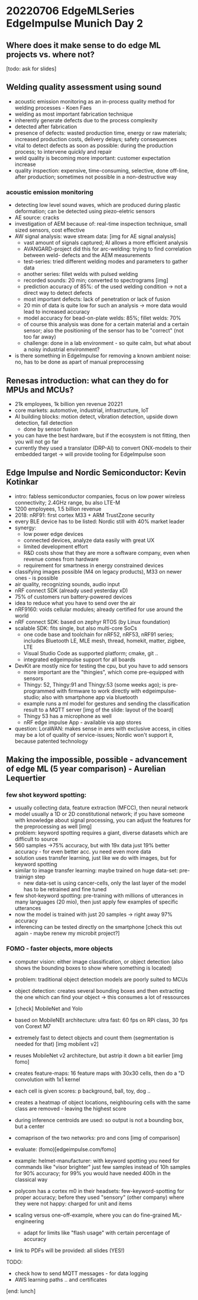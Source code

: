 # 20220706 EdgeMLSeries EdgeImpulse Munich Day 2

## Where does it make sense to do edge ML projects vs. where not?
[todo: ask for slides]

## Welding quality assessment using sound
* acoustic emission monitoring as an in-process quality method for welding processes - Koen Faes
* welding as most important fabrication technique
* inherently generate defects due to the process complexity
* detected after fabrication
* presence of defects: wasted production time, energy or raw materials; increased production costs, delivery delays; safety consequences
* vital to detect defects as soon as possible: during the production process; to intervene quickly and repair
* weld quality is becoming more important: customer expectation increase
* quality inspection: expensive, time-consuming, selective, done off-line, after production; sometimes not possible in a non-destructive way
### acoustic emission monitoring
* detecting low level sound waves, which are produced during plastic deformation; can be detected using piezo-eletric sensors
* AE source: cracks
* investigation of AEM because of: real-time inspection technique, small sized sensors, cost effective
* AW signal analysis: wave stream data:
[img for AE signal analysis]
  * vast amount of signals captured; AI allows a more efficient analysis
  * AVANGARD-project did this for arc-welding: trying to find correlation between weld- defects and the AEM measurements
  * test-series: tried different welding modes and parameters to gather data
  * another series: fillet welds with pulsed welding
  * recorded sounds: 20 min; converted to spectrograms
  [img]
  * prediction accuracy of 85%: of the used welding condition -> not a direct way to detect defects
  * most important defects: lack of penetration or lack of fusion
  * 20 min of data is quite low for such an analysis -> more data would lead to increased accuracy
  * model accuracy for bead-on-plate welds: 85%; fillet welds: 70%  
  * of course this analysis was done for a certain material and a certain sensor; also the positioning of the sensor has to be "correct" (not too far away)
  * challenge: done in a lab environment - so quite calm, but what about a noisy industrial environment?
* is there something in EdgeImpulse for removing a known ambient noise: no, has to be done as apart of manual preprocessing

## Renesas introduction: what can they do for MPUs and MCUs?
* 21k employees, 1k billion yen revenue 20221
* core markets: automotive, industrial, infrastructure, IoT
* AI building blocks: motion detect, vibration detection, upside down detection, fall detection
  * done by sensor fusion
* you can have the best hardware, but if the ecosystem is not fitting, then you will not go far
* currently they used a translator (DRP-AI) to convert ONX-models to their embedded target -> will provide tooling for EdgeImpulse soon

## Edge Impulse and Nordic Semiconductor: Kevin Kotinkar
* intro: fabless semiconductor companies, focus on low power wireless connectivity; 2.4GHz range, bu also LTE-M
* 1200 employees, 1.5 billion revenue
* 2018: nRF91: first cortex M33 + ARM TrustZzone security
* every BLE device has to be listed: Nordic still with 40% market leader
* synergy:
  * low power edge devices
  * connected devices, analyze data easily with great UX
  * limited development effort
  * R&D costs show that they are more a software company, even when revenue comes from hardware
  * requirement for smartness in energy constrained devices
* classifying images possible (M4 on legacy products), M33 on newer ones - is possible
* air quality, recognizing sounds, audio input
* nRF connect SDK (already used yesterday xD)
* 75% of customers run battery-powered devices
* idea to reduce what you have to send over the air
* nRF9160: voids cellular modules; already certified for use around the world
* nRF connect SDK: based on zephyr RTOS (by Linux foundation)
* scalable SDK: fits single, but also multi-core SoCs
  * one code base and toolchain for nRF52, nRF53, nRF91 series; includes Bluetooth LE, MLE mesh, thread, homekit, matter, zigbee, LTE
  * Visual Studio Code as supported platform; cmake, git ..
  * integrated edgeimpulse support for all boards
* DevKit are mostly nice for testing the cpu, but you have to add sensors
  * more important are the "thingies", which come pre-equipped with sensors
  * Thingy: 52, Thingy:91 and Thingy:53 (some weeks ago); is pre-programmed with firmware to work directly with edgeimpulse-studio; also with smartphone app via bluetooth
  * example runs a ml model for gestures and sending the classification result to a MQTT server
[img of the slide: layout of the board]
  * Thingy 53 has a microphone as well
  * nRF edge impulse App - available via app stores
* question: LoraWAN: makes sense in ares with exclusive access, in cities may be a lot of quality of service-issues; Nordic won't support it, because patented technology

## Making the impossible, possible - advancement of edge ML (5 year comparison) - Aurelian Lequertier
### few shot keyword spotting:
  * usually collecting data, feature extraction (MFCC), then neural network
  * model usually a 1D or 2D constitutional network; if you have someone with knowledge about signal processing, you can adjust the features for the preprocessing as well
  [img]
* problem: keyword spotting requires a giant, diverse datasets which are difficult to source
* 560 samples ->75% accuracy, but with 19x data just 19% better accuracy - for even better acc. yu need even more data
* solution uses transfer learning, just like we do with images, but for keyword spotting
* similar to image transfer learning: maybe trained on huge data-set: pre-trainign step
  * new data-set is using cancer-cells, only the last layer of the model has to be retrained and fine tuned
* few shot-keyword spotting: pre-training with millions of utterances in many languages (20 mio), then just apply few examples of specific utterances  
* now the model is trained with just 20 samples -> right away 97% accuracy
* inferencing can be tested directly on the smartphone [check this out again - maybe renew my microbit project?]
### FOMO - faster objects, more objects
* computer vision: either image classification, or object detection (also shows the bounding boxes to show where something is located)
* problem: traditional object detection models are poorly suited to MCUs
* object detection: creates several bounding boxes and then extracting the one which can find your object -> this consumes a lot of ressources
* [check] MobileNet and Yolo
* based on MobileNEt architecture: ultra fast: 60 fps on RPi class, 30 fps von Corext M7
* extremely fast to detect objects and count them (segmentation is needed for that)
[img mobilent v2]
* reuses MobileNet v2 architecture, but astrip it down a bit earlier
[img fomo]
* creates feature-maps: 16 feature maps with 30x30 cells, then do a "D convolution with 1x1 kernel
* each cell is given scores: p background, ball, toy, dog ..
* creates a heatmap of object locations, neighbouring cells with the same class are removed - leaving the highest score
* during inference centroids are used: so output is not a bounding box, but a center
* comaprison of the two networks: pro and cons
[img of comparison]
* evaluate: (fomo)[edgeimpulse.com/fomo]
* example: helmet-manufacturer: with keyword spotting you need for commands like "visor brighter" just few samples instead of 10h samples for 90% accuracy; for 99% you would have needed 400h in the classical way
* polycom has a cortex m0 in their headsets: few-keyword-spotting for proper accuracy; before they used "sensory" (other company) where they were not happy: charged for unit and items
* scaling versus one-off-example, where you can do fine-grained ML-engineering
  * adapt for limits like "flash usage" with certain percentage of accuracy

* link to PDFs will be provided: all slides (YES!)

TODO:
* check how to send MQTT messages - for data logging
* AWS learning paths .. and certificates

[end: lunch]
